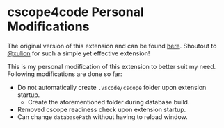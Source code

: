 # cscope4code Personal Modifications

The original version of this extension and can be found [here](https://github.com/xulion/scope4code). Shoutout to [@xulion](https://github.com/xulion) for such a simple yet effective extension!

This is my personal modification of this extension to better suit my need. Following modifications are done so far:

- Do not automatically create `.vscode/cscope` folder upon extension startup.
  - Create the aforementioned folder during database build.
- Removed cscope readiness check upon extension startup.
- Can change `databasePath` without having to reload window.

